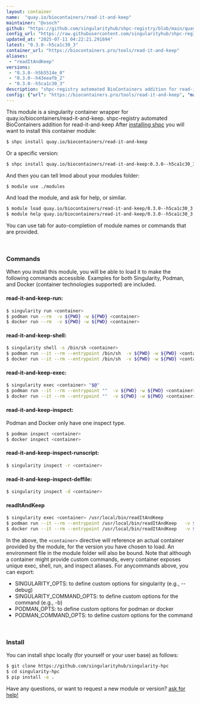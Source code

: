 ```yaml
---
layout: container
name:  "quay.io/biocontainers/read-it-and-keep"
maintainer: "@vsoch"
github: "https://github.com/singularityhub/shpc-registry/blob/main/quay.io/biocontainers/read-it-and-keep/container.yaml"
config_url: "https://raw.githubusercontent.com/singularityhub/shpc-registry/main/quay.io/biocontainers/read-it-and-keep/container.yaml"
updated_at: "2025-07-11 04:22:21.291694"
latest: "0.3.0--h5ca1c30_3"
container_url: "https://biocontainers.pro/tools/read-it-and-keep"
aliases:
 - "readItAndKeep"
versions:
 - "0.3.0--h5b5514e_0"
 - "0.3.0--h43eeafb_2"
 - "0.3.0--h5ca1c30_3"
description: "shpc-registry automated BioContainers addition for read-it-and-keep"
config: {"url": "https://biocontainers.pro/tools/read-it-and-keep", "maintainer": "@vsoch", "description": "shpc-registry automated BioContainers addition for read-it-and-keep", "latest": {"0.3.0--h5ca1c30_3": "sha256:599a0a2227c39c04562eb74c1693a92117d193eb5eafcb667573f31ac1e3fe4c"}, "tags": {"0.3.0--h5b5514e_0": "sha256:124bf5498e453a898d5754c57d494c0adc9351d1b8652a00b84f8954ef807a3d", "0.3.0--h43eeafb_2": "sha256:95b0c1cc513ae19ba9709bd0d35f0f40183a76854029591a18222b55a3b99044", "0.3.0--h5ca1c30_3": "sha256:599a0a2227c39c04562eb74c1693a92117d193eb5eafcb667573f31ac1e3fe4c"}, "docker": "quay.io/biocontainers/read-it-and-keep", "aliases": {"readItAndKeep": "/usr/local/bin/readItAndKeep"}}
---
```


This module is a singularity container wrapper for quay.io/biocontainers/read-it-and-keep.
shpc-registry automated BioContainers addition for read-it-and-keep
After [installing shpc](#install) you will want to install this container module:


```bash
$ shpc install quay.io/biocontainers/read-it-and-keep
```

Or a specific version:

```bash
$ shpc install quay.io/biocontainers/read-it-and-keep:0.3.0--h5ca1c30_3
```

And then you can tell lmod about your modules folder:

```bash
$ module use ./modules
```

And load the module, and ask for help, or similar.

```bash
$ module load quay.io/biocontainers/read-it-and-keep/0.3.0--h5ca1c30_3
$ module help quay.io/biocontainers/read-it-and-keep/0.3.0--h5ca1c30_3
```

You can use tab for auto-completion of module names or commands that are provided.

<br>

### Commands

When you install this module, you will be able to load it to make the following commands accessible.
Examples for both Singularity, Podman, and Docker (container technologies supported) are included.

#### read-it-and-keep-run:

```bash
$ singularity run <container>
$ podman run --rm  -v ${PWD} -w ${PWD} <container>
$ docker run --rm  -v ${PWD} -w ${PWD} <container>
```

#### read-it-and-keep-shell:

```bash
$ singularity shell -s /bin/sh <container>
$ podman run --it --rm --entrypoint /bin/sh  -v ${PWD} -w ${PWD} <container>
$ docker run --it --rm --entrypoint /bin/sh  -v ${PWD} -w ${PWD} <container>
```

#### read-it-and-keep-exec:

```bash
$ singularity exec <container> "$@"
$ podman run --it --rm --entrypoint ""  -v ${PWD} -w ${PWD} <container> "$@"
$ docker run --it --rm --entrypoint ""  -v ${PWD} -w ${PWD} <container> "$@"
```

#### read-it-and-keep-inspect:

Podman and Docker only have one inspect type.

```bash
$ podman inspect <container>
$ docker inspect <container>
```

#### read-it-and-keep-inspect-runscript:

```bash
$ singularity inspect -r <container>
```

#### read-it-and-keep-inspect-deffile:

```bash
$ singularity inspect -d <container>
```


#### readItAndKeep

```bash
$ singularity exec <container> /usr/local/bin/readItAndKeep
$ podman run --it --rm --entrypoint /usr/local/bin/readItAndKeep   -v ${PWD} -w ${PWD} <container> -c " $@"
$ docker run --it --rm --entrypoint /usr/local/bin/readItAndKeep   -v ${PWD} -w ${PWD} <container> -c " $@"
```



In the above, the `<container>` directive will reference an actual container provided
by the module, for the version you have chosen to load. An environment file in the
module folder will also be bound. Note that although a container
might provide custom commands, every container exposes unique exec, shell, run, and
inspect aliases. For anycommands above, you can export:

 - SINGULARITY_OPTS: to define custom options for singularity (e.g., --debug)
 - SINGULARITY_COMMAND_OPTS: to define custom options for the command (e.g., -b)
 - PODMAN_OPTS: to define custom options for podman or docker
 - PODMAN_COMMAND_OPTS: to define custom options for the command

<br>

### Install

You can install shpc locally (for yourself or your user base) as follows:

```bash
$ git clone https://github.com/singularityhub/singularity-hpc
$ cd singularity-hpc
$ pip install -e .
```

Have any questions, or want to request a new module or version? [ask for help!](https://github.com/singularityhub/singularity-hpc/issues)